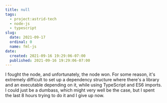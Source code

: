 ```yaml
---
title: null
tags:
  - project:astrid-tech
  - node-js
  - typescript
slug:
  date: 2021-09-17
  ordinal: 0
  name: fml-js
date:
  created: 2021-09-16 19:29:06-07:00
  published: 2021-09-16 19:29:06-07:00
---
```


I fought the node, and unfortunately, the node won. For some reason, it's
extremely difficult to set up a dependency structure where there's a library and
an executable depending on it, while using TypeScript and ES6 imports. I could
just be a dumbass, which might very well be the case, but I spent the last 8
hours trying to do it and I give up now.

